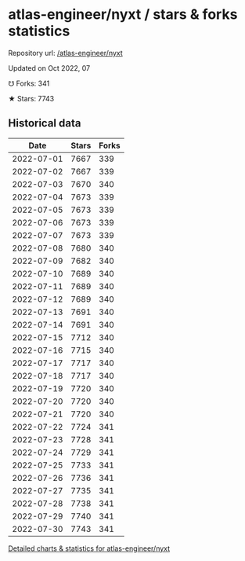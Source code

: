 # atlas-engineer/nyxt / stars & forks statistics

Repository url: [/atlas-engineer/nyxt](https://github.com/atlas-engineer/nyxt)

Updated on Oct 2022, 07

☋ Forks: 341

★ Stars: 7743

## Historical data
| Date | Stars | Forks |
|------|-------|-------|
| 2022-07-01 | 7667 | 339 | 
| 2022-07-02 | 7667 | 339 | 
| 2022-07-03 | 7670 | 340 | 
| 2022-07-04 | 7673 | 339 | 
| 2022-07-05 | 7673 | 339 | 
| 2022-07-06 | 7673 | 339 | 
| 2022-07-07 | 7673 | 339 | 
| 2022-07-08 | 7680 | 340 | 
| 2022-07-09 | 7682 | 340 | 
| 2022-07-10 | 7689 | 340 | 
| 2022-07-11 | 7689 | 340 | 
| 2022-07-12 | 7689 | 340 | 
| 2022-07-13 | 7691 | 340 | 
| 2022-07-14 | 7691 | 340 | 
| 2022-07-15 | 7712 | 340 | 
| 2022-07-16 | 7715 | 340 | 
| 2022-07-17 | 7717 | 340 | 
| 2022-07-18 | 7717 | 340 | 
| 2022-07-19 | 7720 | 340 | 
| 2022-07-20 | 7720 | 340 | 
| 2022-07-21 | 7720 | 340 | 
| 2022-07-22 | 7724 | 341 | 
| 2022-07-23 | 7728 | 341 | 
| 2022-07-24 | 7729 | 341 | 
| 2022-07-25 | 7733 | 341 | 
| 2022-07-26 | 7736 | 341 | 
| 2022-07-27 | 7735 | 341 | 
| 2022-07-28 | 7738 | 341 | 
| 2022-07-29 | 7740 | 341 | 
| 2022-07-30 | 7743 | 341 | 


[Detailed charts & statistics for atlas-engineer/nyxt](https://reviewgithub.com/rep/atlas-engineer/nyxt)
